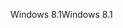 <span data-ttu-id="aa39d-101">Windows 8.1</span><span class="sxs-lookup"><span data-stu-id="aa39d-101">Windows 8.1</span></span>